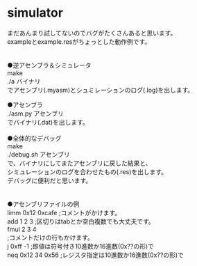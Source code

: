 # simulator
まだあんまり試してないのでバグがたくさんあると思います。</br>
exampleとexample.resがちょっとした動作例です。</br>
</br>
</br>
●逆アセンブラ＆シミュレータ</br>
make</br>
./a バイナリ</br>
でアセンブリ(.myasm)とシュミレーションのログ(.log)を出します。</br>

●アセンブラ</br>
./asm.py アセンブリ</br>
でバイナリ(.dat)を出します。</br>
</br>
●全体的なデバッグ</br>
make</br>
./debug.sh アセンブリ</br>
で、バイナリにしてまたアセンブリに戻した結果と、</br>
シミュレーションのログを合わせたもの(.res)を出します。</br>
デバッグに便利だと思います。</br>
</br>
</br>
●アセンブリファイルの例</br>
limm 0x12 0xcafe      ;コメントがかけます。</br>
add 1 2 3  ;区切りはtabとか空白複数でも大丈夫です。</br>
fmul 2 3 4</br>
;コメントだけの行もかけます。</br>
j 0xff -1             ;即値は符号付き10進数か16進数(0x??の形)で</br>
neq 0x12 34 0x56      ;レジスタ指定は10進数か16進数(0x??の形)で</br>
</br>
